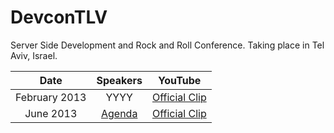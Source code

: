 DevconTLV
=========

Server Side Development and Rock and Roll Conference. Taking place in Tel Aviv, Israel.



| Date | Speakers | YouTube  | 
|:-----------:|:------------:|:------------:|
| February 2013      |    YYYY  |     [Official Clip](http://www.youtube.com/watch?v=dO8MqdPVUeo)  |  
| June 2013      |      [Agenda](https://github.com/fogelmania/DevconTLV/blob/master/Agenda.md#devcontlv-june-2013-speakers) |     [Official Clip](http://www.youtube.com/watch?v=vRiNHEaC5_4)  |  



